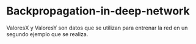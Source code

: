 # Backpropagation-in-deep-network

ValoresX y ValoresY son datos que se utilizan para entrenar la red en un segundo ejemplo que se realiza.
